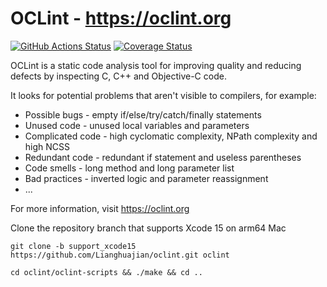 # OCLint - https://oclint.org

[![GitHub Actions Status](https://github.com/oclint/oclint/workflows/Builds/badge.svg?branch=master)](https://github.com/oclint/oclint/actions) [![Coverage Status](https://coveralls.io/repos/github/oclint/oclint/badge.svg?branch=master)](https://coveralls.io/github/oclint/oclint?branch=master)

OCLint is a static code analysis tool for improving quality and reducing defects
by inspecting C, C++ and Objective-C code.

It looks for potential problems that aren't visible to compilers, for example:

* Possible bugs - empty if/else/try/catch/finally statements
* Unused code - unused local variables and parameters
* Complicated code - high cyclomatic complexity, NPath complexity and high NCSS
* Redundant code - redundant if statement and useless parentheses
* Code smells - long method and long parameter list
* Bad practices - inverted logic and parameter reassignment
* ...

For more information, visit https://oclint.org

Clone the repository branch that supports Xcode 15 on arm64 Mac
```
git clone -b support_xcode15 https://github.com/Lianghuajian/oclint.git oclint 

cd oclint/oclint-scripts && ./make && cd ..
```